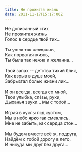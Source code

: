 ```yaml
---
title: Не прожитая жизнь
date: 2011-11-17T15:17:00Z
---
```


Не дописанный стих<br />
Не прожитая жизнь<br />
Голос в сердце твой тих...<br />
<br />
Ты ушла так нежданно,<br />
Как порватая жизнь,<br />
Ты была так нежна и желанна...<br />
<br />
Твой запах -- детства тихий блик,<br />
Как взрыв в душе моей,<br />
Забрызгал болью жизни лик...<br />
<br />
И он всегда, всегда со мной,<br />
Твои улыбка, слёзы, руки,<br />
Дыханья звуки... Мы с тобой...<br />
<br />
Играя в куклы под кустом,<br />
Мы в небо ярко так смеялись.<br />
Мне не забыть, как сердца стон...<br />
<br />
Мы будем вместе всё ж, подруга,<br />
Найдём с тобой дорогу в лето,<br />
И никуда мы друг без друга...